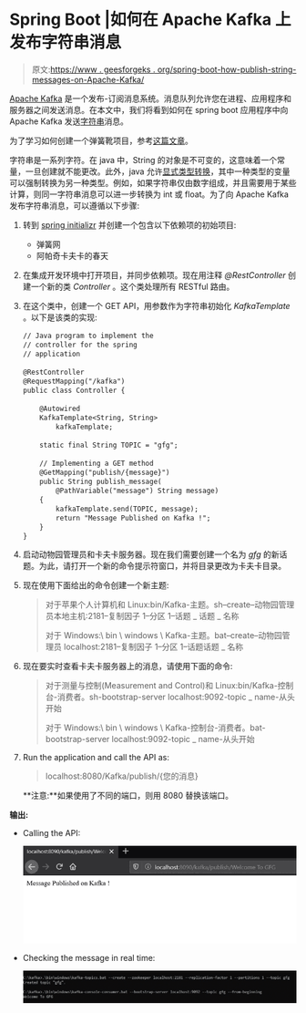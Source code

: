 # Spring Boot |如何在 Apache Kafka 上发布字符串消息

> 原文:[https://www . geesforgeks . org/spring-boot-how-publish-string-messages-on-Apache-Kafka/](https://www.geeksforgeeks.org/spring-boot-how-to-publish-string-messages-on-apache-kafka/)

[Apache Kafka](https://www.geeksforgeeks.org/apache-kafka/) 是一个发布-订阅消息系统。消息队列允许您在进程、应用程序和服务器之间发送消息。在本文中，我们将看到如何在 spring boot 应用程序中向 Apache Kafka 发送[字符串](https://www.geeksforgeeks.org/string-class-in-java/)消息。

为了学习如何创建一个弹簧靴项目，参考[这篇文章](https://www.geeksforgeeks.org/how-to-create-a-basic-application-in-java-spring-boot/?ref=rp)。

字符串是一系列字符。在 java 中，String 的对象是不可变的，这意味着一个常量，一旦创建就不能更改。此外，java 允许[显式类型转换](https://www.geeksforgeeks.org/type-conversion-java-examples/)，其中一种类型的变量可以强制转换为另一种类型。例如，如果字符串仅由数字组成，并且需要用于某些计算，则同一字符串消息可以进一步转换为 int 或 float。为了向 Apache Kafka 发布字符串消息，可以遵循以下步骤:

1.  转到 [spring initializr](https://start.spring.io/) 并创建一个包含以下依赖项的初始项目:
    *   弹簧网
    *   阿帕奇卡夫卡的春天
2.  在集成开发环境中打开项目，并同步依赖项。现在用注释 *@RestController* 创建一个新的类 *Controller* 。这个类处理所有 RESTful 路由。
3.  在这个类中，创建一个 GET API，用参数作为字符串初始化 *KafkaTemplate* 。以下是该类的实现:

    ```
    // Java program to implement the
    // controller for the spring
    // application

    @RestController
    @RequestMapping("/kafka")
    public class Controller {

        @Autowired
        KafkaTemplate<String, String>
            kafkaTemplate;

        static final String TOPIC = "gfg";

        // Implementing a GET method
        @GetMapping("publish/{message}")
        public String publish_message(
            @PathVariable("message") String message)
        {
            kafkaTemplate.send(TOPIC, message);
            return "Message Published on Kafka !";
        }
    }
    ```

4.  启动动物园管理员和卡夫卡服务器。现在我们需要创建一个名为 *gfg* 的新话题。为此，请打开一个新的命令提示符窗口，并将目录更改为卡夫卡目录。
5.  现在使用下面给出的命令创建一个新主题:

    > 对于苹果个人计算机和 Linux:bin/Kafka-主题。sh–create–动物园管理员本地主机:2181–复制因子 1–分区 1–话题 _ 话题 _ 名称
    > 
    > 对于 Windows:\ bin \ windows \ Kafka-主题。bat–create–动物园管理员 localhost:2181–复制因子 1–分区 1–话题话题 _ 名称

6.  现在要实时查看卡夫卡服务器上的消息，请使用下面的命令:

    > 对于测量与控制(Measurement and Control)和 Linux:bin/Kafka-控制台-消费者。sh-bootstrap-server localhost:9092-topic _ name-从头开始
    > 
    > 对于 Windows:\ bin \ windows \ Kafka-控制台-消费者。bat-bootstrap-server localhost:9092-topic _ name-从头开始

7.  Run the application and call the API as:

    > localhost:8080/Kafka/publish/{您的消息}

    **注意:**如果使用了不同的端口，则用 8080 替换该端口。

**输出:**

*   Calling the API:

    [![](img/515f9807c22d283c25935fc098115651.png)](https://media.geeksforgeeks.org/wp-content/uploads/20200610023949/msg1.jpg)

*   Checking the message in real time:

    [![](img/59226521e68bb903e111c004d79821f6.png)](https://media.geeksforgeeks.org/wp-content/uploads/20200610024009/msg2.jpg)